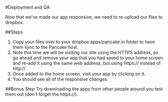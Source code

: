 #Deployment and QA

Now that we've made our app responsive, we need to re-upload our files to dropbox.

##Steps

1. Copy your files over to your dropbox apps/pancake.io folder to have them sync to the Pancake host.
2. Note this time we will be visiting our site using the HTTPS address, so go ahead and remove your app that you had saved to your home screen and re-add it using the same web address, but using https:// instead of http://
3. Once added to the home screen, visit your app by clicking on it.
3. You should see all of the responsive changes.

##Bonus Step
Try downloading the apps from other people around you test them out (don't forget the https://).

